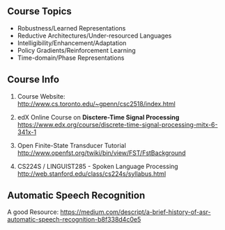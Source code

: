 ## Course Topics
- Robustness/Learned Representations
- Reductive Architectures/Under-resourced Languages
- Intelligibility/Enhancement/Adaptation
- Policy Gradients/Reinforcement Learning
- Time-domain/Phase Representations

## Course Info
1. Course Website:  
  http://www.cs.toronto.edu/~gpenn/csc2518/index.html
  
2. edX Online Course on **Disctere-Time Signal Processing**  
  https://www.edx.org/course/discrete-time-signal-processing-mitx-6-341x-1
  
3. Open Finite-State Transducer Tutorial  
  http://www.openfst.org/twiki/bin/view/FST/FstBackground
  
4. CS224S / LINGUIST285 - Spoken Language Processing  
  http://web.stanford.edu/class/cs224s/syllabus.html
  
## Automatic Speech Recognition
A good Resource: https://medium.com/descript/a-brief-history-of-asr-automatic-speech-recognition-b8f338d4c0e5

